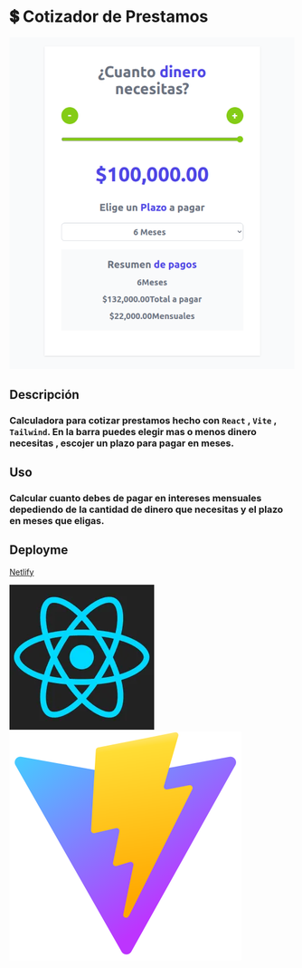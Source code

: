 # :heavy_dollar_sign: Cotizador de Prestamos

![vista de la app](vista.png)

## Descripción

### Calculadora para cotizar prestamos hecho con `React` , `Vite` , `Tailwind`. En la barra puedes elegir mas o menos dinero necesitas , escojer un plazo para pagar en meses.

## Uso

### Calcular cuanto debes de pagar en intereses mensuales depediendo de la cantidad de dinero que necesitas y el plazo en meses que eligas.

## Deployme

[Netlify](https://nimble-jelly-6e6a34.netlify.app/)

![react](react.webp) ![vite](vite.png)
